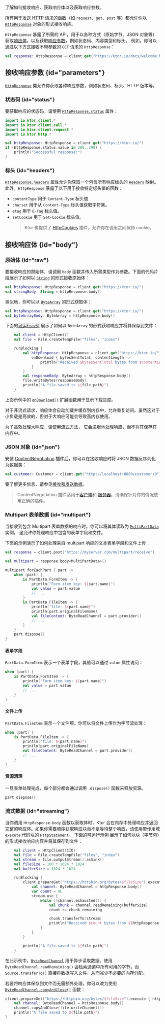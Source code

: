 [//]: # (title: 接收响应)

<show-structure for="chapter" depth="2"/>

<link-summary>
了解如何接收响应、获取响应体以及获取响应参数。
</link-summary>

所有用于[发送 HTTP 请求](client-requests.md)的函数（如 `request`、`get`、`post` 等）都允许你以
[`HttpResponse`](https://api.ktor.io/ktor-client/ktor-client-core/io.ktor.client.statement/-http-response/index.html)
对象的形式接收响应。

`HttpResponse` 暴露了所需的 API，用于以各种方式（原始字节、JSON 对象等）获取[响应体](#body)，以及获取[响应参数](#parameters)，例如状态码、内容类型和标头。
例如，你可以通过以下方式接收不带参数的 `GET` 请求的 `HttpResponse`：

```kotlin
val response: HttpResponse = client.get("https://ktor.io/docs/welcome.html")
```

## 接收响应参数 {id="parameters"}

[`HttpResponse`](https://api.ktor.io/ktor-client/ktor-client-core/io.ktor.client.statement/-http-response/index.html)
类允许你获取各种响应参数，例如状态码、标头、HTTP 版本等。

### 状态码 {id="status"}

要获取响应的状态码，请使用
[`HttpResponse.status`](https://api.ktor.io/ktor-client/ktor-client-core/io.ktor.client.statement/-http-response/status.html)
属性：

```kotlin
import io.ktor.client.*
import io.ktor.client.call.*
import io.ktor.client.request.*
import io.ktor.http.*

val httpResponse: HttpResponse = client.get("https://ktor.io/")
if (httpResponse.status.value in 200..299) {
    println("Successful response!")
}
```

### 标头 {id="headers"}

[`HttpResponse.headers`](https://api.ktor.io/ktor-client/ktor-client-core/io.ktor.client.statement/-http-response/index.html)
属性允许你获取一个包含所有响应标头的 [`Headers`](https://api.ktor.io/ktor-http/io.ktor.http/-headers/index.html) 映射。此外，`HttpResponse` 暴露了以下用于接收特定标头值的函数：

* `contentType` 用于 `Content-Type` 标头值
* `charset` 用于从 `Content-Type` 标头值获取字符集。
* `etag` 用于 `E-Tag` 标头值。
* `setCookie` 用于 `Set-Cookie` 标头值。
  > Ktor 也提供了 [HttpCookies](client-cookies.md) 插件，允许你在调用之间保持 cookie。

## 接收响应体 {id="body"}

### 原始体 {id="raw"}

要接收响应的原始体，请调用 `body` 函数并传入所需类型作为参数。下面的代码片段展示了如何以 [`String`](https://kotlinlang.org/api/latest/jvm/stdlib/kotlin/-string/) 的形式接收原始体：

```kotlin
val httpResponse: HttpResponse = client.get("https://ktor.io/")
val stringBody: String = httpResponse.body()
```

类似地，你可以以 [`ByteArray`](https://kotlinlang.org/api/latest/jvm/stdlib/kotlin/-byte-array/) 的形式获取体：

```kotlin
val httpResponse: HttpResponse = client.get("https://ktor.io/")
val byteArrayBody: ByteArray = httpResponse.body()
```

下面的[可运行示例](https://github.com/ktorio/ktor-documentation/tree/%ktor_version%/codeSnippets/snippets/client-download-file)
展示了如何以 `ByteArray` 的形式获取响应并将其保存到文件：

```kotlin
    val client = HttpClient()
    val file = File.createTempFile("files", "index")

    runBlocking {
        val httpResponse: HttpResponse = client.get("https://ktor.io/") {
            onDownload { bytesSentTotal, contentLength ->
                println("Received $bytesSentTotal bytes from $contentLength")
            }
        }
        val responseBody: ByteArray = httpResponse.body()
        file.writeBytes(responseBody)
        println("A file saved to ${file.path}")
    }
```

上面示例中的 [`onDownload()`](https://api.ktor.io/ktor-client/ktor-client-core/io.ktor.client.plugins/on-download.html)
扩展函数用于显示下载进度。

对于非流式请求，响应体会自动加载并缓存到内存中，允许重复访问。虽然这对于小负载是高效的，但对于大响应可能会导致高内存使用。

为了高效处理大响应，请使用[流式方法](#streaming)，
它会递增地处理响应，而不将其保存在内存中。

### JSON 对象 {id="json"}

安装 [ContentNegotiation](client-serialization.md) 插件后，你可以在接收响应时将 JSON 数据反序列化为数据类：

```kotlin
val customer: Customer = client.get("http://localhost:8080/customer/3").body()
```

要了解更多信息，请参见[接收和发送数据](client-serialization.md#receive_send_data)。

> ContentNegotiation 插件适用于[客户端](client-serialization.md)和
> [服务器](server-serialization.md)。请确保针对你的情况使用正确的插件。

### Multipart 表单数据 {id="multipart"}

当接收到包含 Multipart 表单数据的响应时，你可以将其体读取为
[`MultiPartData`](https://api.ktor.io/ktor-http/io.ktor.http.content/-multi-part-data/index.html) 实例。
这允许你处理响应中包含的表单字段和文件。

下面的示例演示了如何处理来自 multipart 响应的文本表单字段和文件上传：

```kotlin
val response = client.post("https://myserver.com/multipart/receive")

val multipart = response.body<MultiPartData>()

multipart.forEachPart { part ->
    when (part) {
        is PartData.FormItem -> {
            println("Form item key: ${part.name}")
            val value = part.value
            // ...
        }
        is PartData.FileItem -> {
            println("file: ${part.name}")
            println(part.originalFileName)
            val fileContent: ByteReadChannel = part.provider()
            // ...
        }
    }
    part.dispose()
}
```

#### 表单字段

`PartData.FormItem` 表示一个表单字段，其值可以通过 `value` 属性访问：

```kotlin
when (part) {
    is PartData.FormItem -> {
        println("Form item key: ${part.name}")
        val value = part.value
        // ...
    }
}
```

#### 文件上传

`PartData.FileItem` 表示一个文件项。你可以将文件上传作为字节流处理：

```kotlin
when (part) {
    is PartData.FileItem -> {
        println("file: ${part.name}")
        println(part.originalFileName)
        val fileContent: ByteReadChannel = part.provider()
        // ...
    }
}
```

#### 资源清理

一旦表单处理完成，每个部分都会通过调用 `.dispose()` 函数来释放资源。

```kotlin
part.dispose()
```

### 流式数据 {id="streaming"}

当你调用 `HttpResponse.body` 函数以获取体时，Ktor 会在内存中处理响应并返回完整的响应体。如果你需要顺序获取响应块而不是等待整个响应，请使用带作用域
[`execute`](https://api.ktor.io/ktor-client/ktor-client-core/io.ktor.client.statement/-http-statement/execute.html)
代码块的 `HttpStatement`。
下面的[可运行示例](https://github.com/ktorio/ktor-documentation/tree/%ktor_version%/codeSnippets/snippets/client-download-streaming)
展示了如何以块（字节包）的形式接收响应内容并将其保存到文件：

```kotlin
    val client = HttpClient(CIO)
    val file = File.createTempFile("files", "index")
    val stream = file.outputStream().asSink()
    val fileSize = 100 * 1024 * 1024
    val bufferSize = 1024 * 1024

    runBlocking {
        client.prepareGet("https://httpbin.org/bytes/$fileSize").execute { httpResponse ->
            val channel: ByteReadChannel = httpResponse.body()
            var count = 0L
            stream.use {
                while (!channel.exhausted()) {
                    val chunk = channel.readRemaining(bufferSize)
                    count += chunk.remaining

                    chunk.transferTo(stream)
                    println("Received $count bytes from ${httpResponse.contentLength()}")
                }
            }
        }

        println("A file saved to ${file.path}")
    }
```

在此示例中，[`ByteReadChannel`](https://api.ktor.io/ktor-io/io.ktor.utils.io/-byte-read-channel/index.html) 用于异步读取数据。使用 `ByteReadChannel.readRemaining()` 会检索通道中所有可用的字节，而
`Source.transferTo()` 直接将数据写入文件，从而减少不必要的内存分配。

若要将响应体保存到文件而无需额外处理，你可以改为使用
[`ByteReadChannel.copyAndClose()`](https://api.ktor.io/ktor-io/io.ktor.utils.io/copy-and-close.html) 函数：

```Kotlin
client.prepareGet("https://httpbin.org/bytes/$fileSize").execute { httpResponse ->
    val channel: ByteReadChannel = httpResponse.body()
    channel.copyAndClose(file.writeChannel())
    println("A file saved to ${file.path}")
}
```